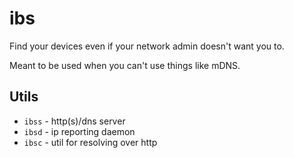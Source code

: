 # ibs

Find your devices even if your network admin doesn't want you to.

Meant to be used when you can't use things like mDNS.

## Utils

- `ibss` - http(s)/dns server
- `ibsd` - ip reporting daemon
- `ibsc` - util for resolving over http
